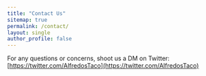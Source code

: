 ```yaml
---
title: "Contact Us"
sitemap: true
permalink: /contact/
layout: single
author_profile: false
---
```


For any questions or concerns, shoot us a DM on Twitter: [https://twitter.com/AlfredosTaco](https://twitter.com/AlfredosTaco)